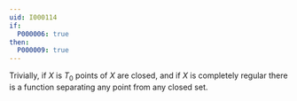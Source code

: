```yaml
---
uid: I000114
if:
  P000006: true
then:
  P000009: true
---
```


Trivially, if $X$ is $T_0$ points of $X$ are closed, and if $X$ is completely regular there is a function separating any point from any closed set.

